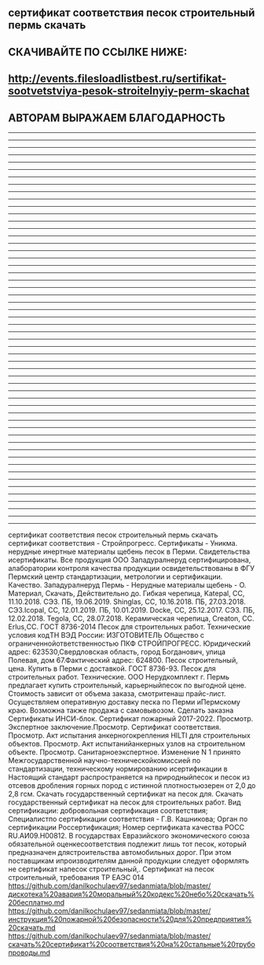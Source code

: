 сертификат соответствия песок строительный пермь скачать
--------------------------------------------------
СКАЧИВАЙТЕ ПО ССЫЛКЕ НИЖЕ:
--------------------------------------------------
http://events.filesloadlistbest.ru/sertifikat-sootvetstviya-pesok-stroitelnyiy-perm-skachat
--------------------------------------------------
АВТОРАМ ВЫРАЖАЕМ БЛАГОДАРНОСТЬ
--------------------------------------------------
--------------------------------------------------
--------------------------------------------------
--------------------------------------------------
--------------------------------------------------
--------------------------------------------------
--------------------------------------------------
--------------------------------------------------
--------------------------------------------------
--------------------------------------------------
--------------------------------------------------
--------------------------------------------------
--------------------------------------------------
--------------------------------------------------
--------------------------------------------------
--------------------------------------------------
--------------------------------------------------
--------------------------------------------------
--------------------------------------------------
--------------------------------------------------
--------------------------------------------------
--------------------------------------------------
--------------------------------------------------
--------------------------------------------------
--------------------------------------------------
--------------------------------------------------
--------------------------------------------------
--------------------------------------------------
--------------------------------------------------
--------------------------------------------------
--------------------------------------------------
--------------------------------------------------
--------------------------------------------------
--------------------------------------------------
--------------------------------------------------
--------------------------------------------------
--------------------------------------------------
--------------------------------------------------
--------------------------------------------------
--------------------------------------------------
--------------------------------------------------
--------------------------------------------------
--------------------------------------------------
--------------------------------------------------
--------------------------------------------------
--------------------------------------------------
--------------------------------------------------
--------------------------------------------------
--------------------------------------------------
--------------------------------------------------
--------------------------------------------------
--------------------------------------------------
--------------------------------------------------
--------------------------------------------------
--------------------------------------------------
сертификат соответствия песок строительный пермь скачать сертификат соответствия - Стройпрогресс. Сертификаты - Уникма. нерудные инертные материалы щебень песок в Перми.  Свидетельства исертификаты. Все продукция ООО Западуралнеруд сертифицирована, алаборатории контроля качества продукции освидетельствованы в ФГУ Пермский центр стандартизации, метрологии и сертификации. Качество. Западуралнеруд Пермь - Нерудные материалы щебень - О. Материал, Скачать, Действительно до. Гибкая черепица, Katepal, СС, 11.10.2018. СЭЗ. ПБ, 19.06.2019. Shinglas, СС, 10.16.2018. ПБ, 27.03.2018. СЭЗ.Icopal, СС, 12.01.2019. ПБ, 10.01.2019. Docke, СС, 25.12.2017. СЭЗ. ПБ, 12.02.2018. Tegola, СС, 28.07.2018. Керамическая черепица, Creaton, СС. Erlus,СС. ГОСТ 8736-2014 Песок для строительных работ. Технические условия кодТН ВЭД России: ИЗГОТОВИТЕЛЬ Общество с ограниченнойответственностью ПКФ СТРОЙПРОГРЕСС. Юридический адрес: 623530,Свердловская область, город Богданович, улица Полевая, дом 67.Фактический адрес: 624800. Песок строительный, цена. Купить в Перми с доставкой. ГОСТ 8736-93. Песок для строительных работ. Технические. ООО Нерудкомплект г. Пермь предлагает купить строительный, карьерныйпесок по выгодной цене. Стоимость зависит от объема заказа, смотритенаш прайс-лист. Осуществляем оперативную доставку песка по Перми иПермскому краю. Возможна также продажа с самовывозом. Сделать заказна
Сертификаты  ИНСИ-блок. Сертификат пожарный 2017-2022. Просмотр. Экспертное заключение.Просмотр. Сертификат соответствия. Просмотр. Акт испытания анкерногокрепления HILTI для строительных объектов. Просмотр. Акт испытанийанкерных узлов на строительном объекте. Просмотр. Санитарноеэкспертное. Изменение N 1 принято Межгосударственной научно-техническойкомиссией по стандартизации, техническому нормированию исертификации в  Настоящий стандарт распространяется на природныйпесок и песок из отсевов дробления горных пород с истинной плотностьюзерен от 2,0 до 2,8 гсм. Скачать государственный сертификат на песок для. Скачать государственный сертификат на песок для строительных работ. Вид сертификации: добровольная сертификация соответствия; Специалистпо сертификации соответствия - Г.В. Кашникова; Орган по сертификации Россертификация; Номер сертификата качества РОСС RU.АИ09.Н00812. В государствах Евразийского экономического союза обязательной оценкесоответствия подлежит лишь тот песок, который предназначен длястроительства автомобильных дорог. При этом поставщикам ипроизводителям данной продукции следует оформлять не сертификат напесок строительный,. Сертификат на песок строительный, требования ТР ЕАЭС 014
https://github.com/danilkochulaev97/sedanmiata/blob/master/дискотека%20авария%20моральный%20кодекс%20небо%20скачать%20бесплатно.md
https://github.com/danilkochulaev97/sedanmiata/blob/master/инструкция%20пожарной%20безопасности%20для%20предприятия%20скачать.md
https://github.com/danilkochulaev97/sedanmiata/blob/master/скачать%20сертификат%20соответствия%20на%20стальные%20трубопроводы.md